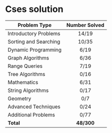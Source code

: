 # Cses solution

| Problem Type          | Number Solved |
|-----------------------|:-------------:|
| Introductory Problems |      14/19    |
| Sorting and Searching |      10/35    |
| Dynamic Programming   |      6/19     |
| Graph Algorithms      |      6/36     |
| Range Queries         |      7/19     |
| Tree Algorithms       |      0/16     |
| Mathematics           |      6/31     |
| String Algorithms     |      0/17     |
| Geometry              |      0/7      |
| Advanced Techniques   |      0/24     |
| Additional Problems   |      0/77     |
| **Total**             |   **48/300**  |
